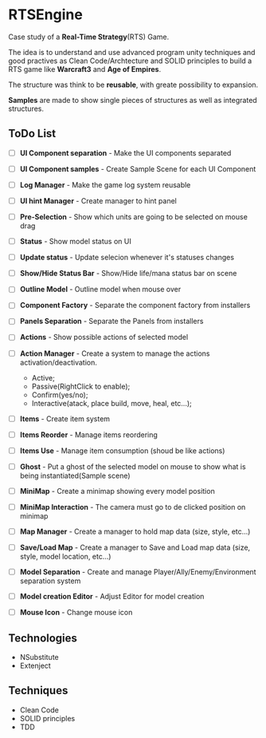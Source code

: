 # RTSEngine

Case study of a **Real-Time Strategy**(RTS) Game.

The idea is to understand and use advanced program unity techniques and good practives as Clean Code/Archtecture and SOLID principles to build a RTS game like **Warcraft3** and **Age of Empires**.

The structure was think to be **reusable**, with greate possibility to expansion.

**Samples** are made to show single pieces of structures as well as integrated structures.

## ToDo List

- [ ] **UI Component separation** - Make the UI components separated 
- [ ] **UI Component samples** - Create Sample Scene for each UI Component 
- [ ] **Log Manager** - Make the game log system reusable 
- [ ] **UI hint Manager** - Create manager to hint panel 
- [ ] **Pre-Selection** - Show which units are going to be selected on mouse drag
- [ ] **Status** - Show model status on UI
- [ ] **Update status** - Update selecion whenever it's statuses changes
- [ ] **Show/Hide Status Bar** - Show/Hide life/mana status bar on scene  
- [ ] **Outline Model** - Outline model when mouse over
- [ ] **Component Factory** - Separate the component factory from installers
- [ ] **Panels Separation** - Separate the Panels from installers
- [ ] **Actions** - Show possible actions of selected model
- [ ] **Action Manager** - Create a system to manage the actions activation/deactivation. 
   * Active; 
   * Passive(RightClick to enable); 
   * Confirm(yes/no); 
   * Interactive(atack, place build, move, heal, etc...); 
- [ ] **Items** - Create item system
- [ ] **Items Reorder** - Manage items reordering
- [ ] **Items Use** - Manage item consumption (shoud be like actions)
- [ ] **Ghost** - Put a ghost of the selected model on mouse to show what is being instantiated(Sample scene)
- [ ] **MiniMap** - Create a minimap showing every model position
- [ ] **MiniMap Interaction** - The camera must go to de clicked position on minimap
- [ ] **Map Manager** - Create a manager to hold map data (size, style, etc...)
- [ ] **Save/Load Map** - Create a manager to Save and Load map data (size, style, model location, etc...)
- [ ] **Model Separation** - Create and manage Player/Ally/Enemy/Environment separation system
- [ ] **Model creation Editor** - Adjust Editor for model creation
- [ ] **Mouse Icon** - Change mouse icon


## Technologies
- NSubstitute
- Extenject

## Techniques
- Clean Code
- SOLID principles
- TDD